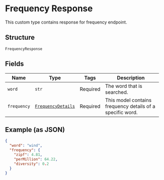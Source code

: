
# Frequency Response

This custom type contains response for frequency endpoint.

## Structure

`FrequencyResponse`

## Fields

| Name | Type | Tags | Description |
|  --- | --- | --- | --- |
| `word` | `str` | Required | The word that is searched. |
| `frequency` | [`FrequencyDetails`](../../doc/models/frequency-details.md) | Required | This model contains frequency details of a specific word. |

## Example (as JSON)

```json
{
  "word": "wind",
  "frequency": {
    "zipf": 4.81,
    "perMillion": 64.22,
    "diversity": 0.2
  }
}
```

